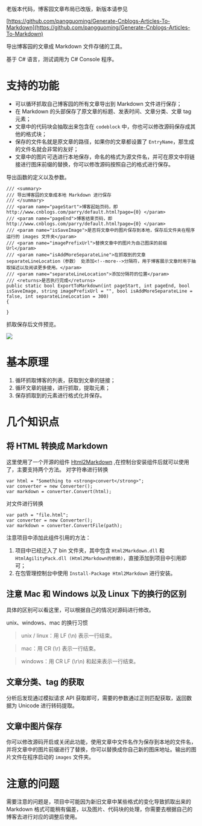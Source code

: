 老版本代码，博客园文章布局已改版，新版本请参见

[https://github.com/pangguoming/Generate-Cnblogs-Articles-To-Markdown](https://github.com/pangguoming/Generate-Cnblogs-Articles-To-Markdown)

导出博客园的文章成 Markdown 文件存储的工具。     

基于 C# 语言，测试调用为 C# Console 程序。
# 支持的功能
* 可以循环抓取自己博客园的所有文章导出到 Markdown 文件进行保存；
* 在 Markdown 的头部保存了原文章的标题、发表时间、文章分类、文章 tag 元素；
* 文章中的代码块会抽取出来包含在 `codeblock` 中，你也可以修改源码保存成其他的格式块；
* 保存的文件名就是原文章的路径，如果你的文章都设置了 `EntryName`，那生成的文件名就会非常的友好；
* 文章中的图片可选进行本地保存，命名的格式为源文件名，并可在原文中将链接进行图床前缀的替换，你可以修改源码按照自己的格式进行保存。

导出函数的定义以及参数。

```
/// <summary>
/// 导出博客园的文章成本地 Markdown 进行保存
/// </summary>
/// <param name="pageStart">博客起始页码，即 http://www.cnblogs.com/parry/default.html?page={0} </param>
/// <param name="pageEnd">博客结束页码，即 http://www.cnblogs.com/parry/default.html?page={0} </param>
/// <param name="isSaveImage">是否将文章中的图片保存到本地，保存后文件夹在程序运行的 images 文件夹</param>
/// <param name="imagePrefixUrl">替换文章中的图片为自己图床的前缀 Url</param>
/// <param name="isAddMoreSeparateLine">在抓取到的文章 separateLineLocation（参数） 处添加<!--more-->分隔符，用于博客展示文章时用于抽取描述以及阅读更多使用。</param>
/// <param name="separateLineLocation">添加分隔符的位置</param>
/// <returns>是否执行完成</returns>
public static bool ExportToMarkdown(int pageStart, int pageEnd, bool isSaveImage, string imagePrefixUrl = "", bool isAddMoreSeparateLine = false, int separateLineLocation = 300)
{
	
}
```

抓取保存后文件预览。

![](http://7xqdjc.com1.z0.glb.clouddn.com/blog_670d31b91107e48bdaf1f033d055a987.png)

# 基本原理
1. 循环抓取博客的列表，获取到文章的链接；
2. 循环文章的链接，进行抓取，提取元素；
3. 保存抓取到的元素进行格式化并保存。

# 几个知识点
## 将 HTML 转换成 Markdown
这里使用了一个开源的组件 [Html2Markdown](https://github.com/baynezy/Html2Markdown) ,在控制台安装组件后就可以使用了，主要支持两个方法。
对字符串进行转换

```
var html = "Something to <strong>convert</strong>";
var converter = new Converter();
var markdown = converter.Convert(html);
```

对文件进行转换

```
var path = "file.html";
var converter = new Converter();
var markdown = converter.ConvertFile(path);
```

注意项目中添加此组件引用的方法：    

1. 项目中已经迁入了 bin 文件夹，其中包含 `Html2Markdown.dll` 和 `HtmlAgilityPack.dll (Html2Markdown的依赖)`，直接添加到项目中引用即可；
2. 在包管理控制台中使用 `Install-Package Html2Markdown` 进行安装。

## 注意 Mac 和 Windows 以及 Linux 下的换行的区别
具体的区别可以看这里，可以根据自己的情况对源码进行修改。

unix、windows、mac 的换行习惯
> unix / linux：用 LF (\n) 表示一行结束。

> mac：用 CR (\r) 表示一行结束。

> windows：用 CR LF (\r\n) 和起来表示一行结束。

## 文章分类、tag 的获取
分析后发现通过模拟请求 API 获取即可，需要的参数通过正则匹配获取，返回数据为 Unicode 进行转码提取。

## 文章中图片保存
你可以修改源码开启或关闭此功能，使用文章中文件名作为保存到本地的文件名，并将文章中的图片前缀进行了替换，你可以替换成你自己新的图床地址。输出的图片文件在程序启动的 `images` 文件夹。

# 注意的问题
需要注意的问题是，项目中可能因为新旧文章中某些格式的变化导致抓取出来的 Markdown 格式可能稍有偏差，以及图片、代码块的处理，你需要去根据自己的博客去进行对应的调整后使用。

